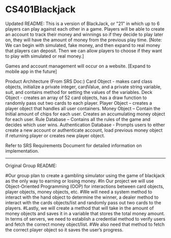 # CS401Blackjack

Updated README:
This is a version of BlackJack, or "21" in which up to 6 players can play against each other in a game. Players will be able to create an account to track their money and winnings so if they decide to play later on, they will have the amount of money from the previous play time. [Note: We can begin with simulated, fake money, and then expand to real money that players can deposit. Then we can allow players to choose if they want to play with simulated or real money.]

Games and account management will occur on a website. [Expand to mobile app in the future]

Product Architecture (From SRS Doc:)
Card Object - makes card class objects, initialize a private integer, cardValue, and a private string variable, suit, and contains method for setting the values of the variables.
Deck Object - creates an array of 52 card objects, has a draw function to randomly pass out two cards to each player. 
Player Object – creates a player object that handles all user containers.
Money Object – Contain the Initial amount of chips for each user. Creates an accumulating money object for each user.
Rule Database – Contains all the rules of the game and decides which user wins.
Authentication Database - Prompts users to either create a new account or authenticate account, load previous money object if returning player or creates new player object.

Refer to SRS Requirements Document for detailed information on implementation.

-------------------------

Original Group README:

#Our group plan to create a gambling simulator using the game of blackjack as the only way to earning or losing money.
#In Our project we will use Object-Oriented Programming (OOP) for interactions between card objects, player objects, money objects, etc.
#We will need a system method to interact with the hand object to determine the winner, a dealer method to interact with the cards objects/list and randomly pass out two cards to the players.
#Lastly, we will create a method that will take in the amount of money objects and saves it in a variable that stores the total money amount. In terms of servers, we need to establish a credential method to verify users and fetch the correct money object/list.
#We also need that method to fetch the correct player object so it saves the user’s progress.
